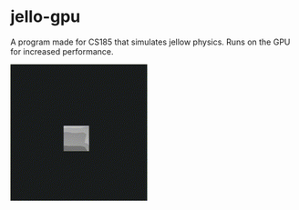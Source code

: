 # jello-gpu

A program made for CS185 that simulates jellow physics. Runs on the GPU for increased performance.

![Jiggle](jiggle.gif)